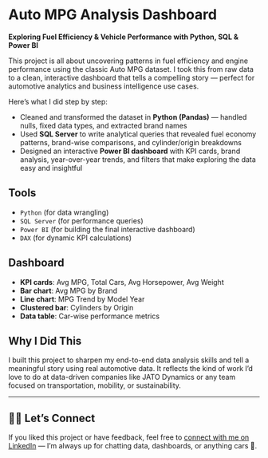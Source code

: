 # Auto MPG Analysis Dashboard

**Exploring Fuel Efficiency & Vehicle Performance with Python, SQL & Power BI**

This project is all about uncovering patterns in fuel efficiency and engine performance using the classic Auto MPG dataset. I took this from raw data to a clean, interactive dashboard that tells a compelling story — perfect for automotive analytics and business intelligence use cases.


Here’s what I did step by step:

- Cleaned and transformed the dataset in **Python (Pandas)** — handled nulls, fixed data types, and extracted brand names
- Used **SQL Server** to write analytical queries that revealed fuel economy patterns, brand-wise comparisons, and cylinder/origin breakdowns
- Designed an interactive **Power BI dashboard** with KPI cards, brand analysis, year-over-year trends, and filters that make exploring the data easy and insightful


## Tools

- `Python` (for data wrangling)
- `SQL Server` (for performance queries)
- `Power BI` (for building the final interactive dashboard)
- `DAX` (for dynamic KPI calculations)


## Dashboard

- **KPI cards**: Avg MPG, Total Cars, Avg Horsepower, Avg Weight  
- **Bar chart**: Avg MPG by Brand  
- **Line chart**: MPG Trend by Model Year  
- **Clustered bar**: Cylinders by Origin  
- **Data table**: Car-wise performance metrics  


## Why I Did This

I built this project to sharpen my end-to-end data analysis skills and tell a meaningful story using real automotive data. It reflects the kind of work I’d love to do at data-driven companies like JATO Dynamics or any team focused on transportation, mobility, or sustainability.

---

## 🙋‍♀️ Let’s Connect

If you liked this project or have feedback, feel free to [connect with me on LinkedIn](#) — I’m always up for chatting data, dashboards, or anything cars 🚙.

